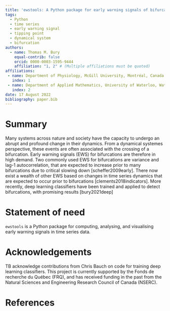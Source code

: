 ```yaml
---
title: 'ewstools: A Python package for early warning signals of bifurcations in time series data.'
tags:
  - Python
  - time series
  - early warning signal
  - tipping point
  - dynamical system
  - bifurcation
authors:
  - name: Thomas M. Bury
    equal-contrib: false
    orcid: 0000-0003-1595-9444
    affiliation: "1, 2" # (Multiple affiliations must be quoted)
affiliations:
 - name: Department of Physiology, McGill University, Montréal, Canada
   index: 1
 - name: Department of Applied Mathematics, University of Waterloo, Waterloo, Canada
   index: 2
date: 17 August 2022
bibliography: paper.bib
---
```


# Summary

Many systems across nature and society have the capacity to undergo an abrupt and 
profound change in their dynamics. From a dynamical systemes perspective, these events 
are often associated with the crossing of a bifurcation. Early warning signals (EWS) 
for bifurcations are therefore in high demand. Two commonly used EWS for bifurcations 
are variance and lag-1 autocorrelation, that are expected to increase prior to many 
bifurcations due to critical slowing down [scheffer2009early]. There now exist a 
wealth of other EWS based on changes in time series dynamics that are expected to occur 
prior to bifurcations [clements2018indicators]. More recently, deep learning 
classifiers have been trained and applied to detect bifurcations, with promising 
results [bury2021deep]



# Statement of need

`ewstools` is a Python package for computing, analysing, and visualising
early warning signals in time series data.



# Acknowledgements

TB acknowledge contributions from Chris Bauch on code for training deep learning 
classifiers. This project is currently supported by the
Fonds de recherche du Québec (FRQ), 
and has received funding in the past from the
Natural Sciences and Engineering Research Council of Canada (NSERC).


# References